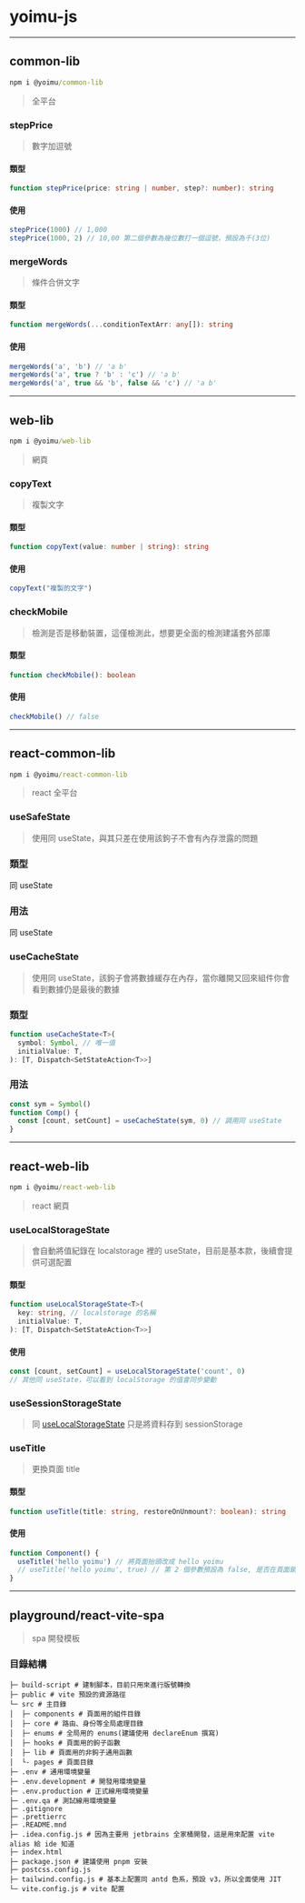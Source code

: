 # yoimu-js

---

## common-lib

```cmd
npm i @yoimu/common-lib
```

> 全平台

### stepPrice

> 數字加逗號

#### 類型

```typescript
function stepPrice(price: string | number, step?: number): string
```

#### 使用

```javascript
stepPrice(1000) // 1,000
stepPrice(1000, 2) // 10,00 第二個參數為幾位數打一個逗號，預設為千(3位)
```

### mergeWords

> 條件合併文字

#### 類型

```typescript
function mergeWords(...conditionTextArr: any[]): string
```

#### 使用

```javascript
mergeWords('a', 'b') // 'a b'
mergeWords('a', true ? 'b' : 'c') // 'a b'
mergeWords('a', true && 'b', false && 'c') // 'a b'
```

---

## web-lib

```cmd
npm i @yoimu/web-lib
```

> 網頁

### copyText

> 複製文字

#### 類型

```typescript
function copyText(value: number | string): string
```

#### 使用

```javascript
copyText("複製的文字")
```

### checkMobile

> 檢測是否是移動裝置，這僅檢測此，想要更全面的檢測建議套外部庫

#### 類型

```typescript
function checkMobile(): boolean
```

#### 使用

```javascript
checkMobile() // false
```

---

## react-common-lib

```cmd
npm i @yoimu/react-common-lib
```

> react 全平台

### useSafeState

> 使用同 useState，與其只差在使用該鉤子不會有內存泄露的問題

### 類型

同 useState

### 用法

同 useState

### useCacheState

> 使用同 useState，該鉤子會將數據緩存在內存，當你離開又回來組件你會看到數據仍是最後的數據

### 類型

```typescript
function useCacheState<T>(
  symbol: Symbol, // 唯一值
  initialValue: T,
): [T, Dispatch<SetStateAction<T>>]
```

### 用法

```javascript
const sym = Symbol()
function Comp() {
  const [count, setCount] = useCacheState(sym, 0) // 調用同 useState
}
```

---

## react-web-lib

```cmd
npm i @yoimu/react-web-lib
```

> react 網頁

### useLocalStorageState

> 會自動將值紀錄在 localstorage 裡的 useState，目前是基本款，後續會提供可選配置

#### 類型

```typescript
function useLocalStorageState<T>(
  key: string, // localstorage 的名稱
  initialValue: T,
): [T, Dispatch<SetStateAction<T>>]
```

#### 使用

```javascript
const [count, setCount] = useLocalStorageState('count', 0)
// 其他同 useState，可以看到 localStorage 的值會同步變動
```

### useSessionStorageState

> 同 [useLocalStorageState](https://github.com/yoimu-team/js#uselocalstoragestate) 只是將資料存到 sessionStorage

### useTitle

> 更換頁面 title

#### 類型

```typescript
function useTitle(title: string, restoreOnUnmount?: boolean): string
```

#### 使用

```javascript
function Component() {
  useTitle('hello yoimu') // 將頁面抬頭改成 hello yoimu
  // useTitle('hello yoimu', true) // 第 2 個參數預設為 false, 是否在頁面銷毀時返回上個標題
}
```

---

## playground/react-vite-spa

> spa 開發模板

### 目錄結構

```text
├─ build-script # 建制腳本，目前只用來進行版號轉換
├─ public # vite 預設的資源路徑
└─ src # 主目錄
│  ├─ components # 頁面用的組件目錄
│  ├─ core # 路由、身份等全局處理目錄
│  ├─ enums # 全局用的 enums(建議使用 declareEnum 撰寫)
│  ├─ hooks # 頁面用的鉤子函數
│  ├─ lib # 頁面用的非鉤子通用函數
│  └- pages # 頁面目錄
├─ .env # 通用環境變量
├─ .env.development # 開發用環境變量
├─ .env.production # 正式線用環境變量
├─ .env.qa # 測試線用環境變量
├─ .gitignore
├─ .prettierrc
├─ .README.mnd
├─ .idea.config.js # 因為主要用 jetbrains 全家桶開發，這是用來配置 vite alias 給 ide 知道
├─ index.html
├─ package.json # 建議使用 pnpm 安裝
├─ postcss.config.js
├─ tailwind.config.js # 基本上配置同 antd 色系，預設 v3，所以全面使用 JIT
└─ vite.config.js # vite 配置
```
